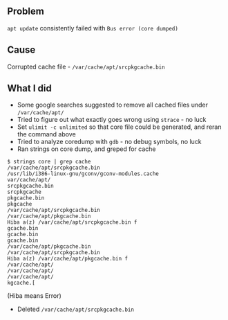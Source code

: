 ## Problem
``apt update`` consistently failed with ``Bus error (core dumped)``
## Cause
Corrupted cache file - ``/var/cache/apt/srcpkgcache.bin``
## What I did
- Some google searches suggested to remove all cached files under ``/var/cache/apt/``
- Tried to figure out what exactly goes wrong using ``strace`` - no luck
- Set ``ulimit -c unlimited`` so that core file could be generated, and reran the command above 
- Tried to analyze coredump with ``gdb`` - no debug symbols, no luck
- Ran strings on core dump, and greped for cache
```
$ strings core | grep cache
/var/cache/apt/srcpkgcache.bin
/usr/lib/i386-linux-gnu/gconv/gconv-modules.cache
var/cache/apt/
srcpkgcache.bin
srcpkgcache
pkgcache.bin
pkgcache
/var/cache/apt/srcpkgcache.bin
/var/cache/apt/pkgcache.bin
Hiba a(z) /var/cache/apt/srcpkgcache.bin f
gcache.bin
gcache.bin
gcache.bin
/var/cache/apt/pkgcache.bin
/var/cache/apt/srcpkgcache.bin
Hiba a(z) /var/cache/apt/pkgcache.bin f
/var/cache/apt/
/var/cache/apt/
/var/cache/apt/
kgcache.[
```
(Hiba means Error)
- Deleted ``/var/cache/apt/srcpkgcache.bin``
